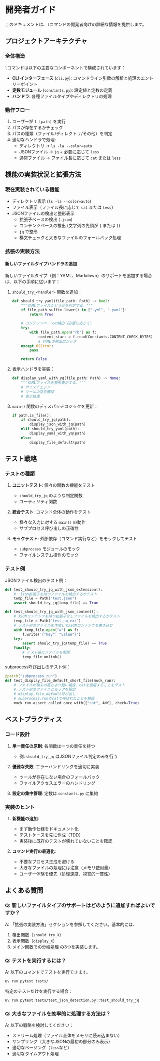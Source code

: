 # 開発者ガイド

このドキュメントは、`l`コマンドの開発者向けの詳細な情報を提供します。

## プロジェクトアーキテクチャ

### 全体構造

`l`コマンドは以下の主要なコンポーネントで構成されています：

- **CLI インターフェース** (`cli.py`): コマンドライン引数の解析と処理のエントリーポイント
- **定数モジュール** (`constants.py`): 設定値と定数の定義
- **ハンドラ**: 各種ファイルタイプやディレクトリの処理

### 動作フロー

1. ユーザーが `l [path]` を実行
2. パスが存在するかチェック
3. パスの種類（ファイル/ディレクトリ/その他）を判定
4. 適切なハンドラで処理:
   - ディレクトリ → `ls -la --color=auto`
   - JSONファイル → `jq` + 必要に応じて `less`
   - 通常ファイル → ファイル長に応じて `cat` または `less`

## 機能の実装状況と拡張方法

### 現在実装されている機能

- ディレクトリ表示 (`ls -la --color=auto`)
- ファイル表示（ファイル長に応じて `cat` または `less`）
- JSONファイルの検出と整形表示
  - 拡張子ベースの検出 (`.json`)
  - コンテンツベースの検出 (文字列の先頭が `{` または `[`)
  - `jq` で整形
  - 構文チェックと大きなファイルのフォールバック処理

### 拡張の実装方法

#### 新しいファイルタイプハンドラの追加

新しいファイルタイプ（例：YAML、Markdown）のサポートを追加する場合は、以下の手順に従います：

1. `should_try_<handler>` 関数を追加：
   ```python
   def should_try_yaml(file_path: Path) -> bool:
       """YAMLファイルかどうかを判定する。"""
       if file_path.suffix.lower() in [".yml", ".yaml"]:
           return True

       # コンテンツベースの検出（必要に応じて）
       try:
           with file_path.open("rb") as f:
               content_start = f.read(Constants.CONTENT_CHECK_BYTES)
               # YAMLの検出ロジック
       except OSError:
           pass

       return False
   ```

2. 表示ハンドラを実装：
   ```python
   def display_yaml_with_yq(file_path: Path) -> None:
       """YAMLファイルを整形表示する。"""
       # サイズチェック
       # ツールの存在確認
       # 表示処理
   ```

3. `main()` 関数のディスパッチロジックを更新：
   ```python
   if path.is_file():
       if should_try_jq(path):
           display_json_with_jq(path)
       elif should_try_yaml(path):
           display_yaml_with_yq(path)
       else:
           display_file_default(path)
   ```

## テスト戦略

### テストの種類

1. **ユニットテスト**: 個々の関数の機能をテスト
   - `should_try_jq` のような判定関数
   - ユーティリティ関数

2. **統合テスト**: コマンド全体の動作をテスト
   - 様々な入力に対する `main()` の動作
   - サブプロセス呼び出しの正確性

3. **モックテスト**: 外部依存（コマンド実行など）をモックしてテスト
   - `subprocess` モジュールのモック
   - ファイルシステム操作のモック

### テスト例

JSONファイル検出のテスト例：

```python
def test_should_try_jq_with_json_extension():
    # .json拡張子を持つファイルを検出するかテスト
    temp_file = Path("test.json")
    assert should_try_jq(temp_file) == True

def test_should_try_jq_with_json_content():
    # JSONコンテンツを持つ拡張子なしファイルを検出するかテスト
    temp_file = Path("test_no_ext")
    # テスト用のファイルを作成してJSONコンテンツを書き込む
    with temp_file.open("w") as f:
        f.write('{"key": "value"}')
    try:
        assert should_try_jq(temp_file) == True
    finally:
        # テスト後にファイルを削除
        temp_file.unlink()
```

subprocess呼び出しのテスト例：

```python
@patch("subprocess.run")
def test_display_file_default_short_file(mock_run):
    # ファイルが端末の高さより短い場合、catを使用することをテスト
    # テスト用のファイルとモックを設定
    # display_file_default呼び出し
    # subprocess.runがcatで呼ばれたことを検証
    mock_run.assert_called_once_with(["cat", ANY], check=True)
```

## ベストプラクティス

### コード設計

1. **単一責任の原則**: 各関数は一つの責任を持つ
   - 例: `should_try_jq` はJSONファイル判定のみを行う

2. **優雅な失敗**: エラーハンドリングを適切に実装
   - ツールが存在しない場合のフォールバック
   - ファイルアクセスエラーのハンドリング

3. **設定の集中管理**: 定数は `constants.py` に集約

### 実装のヒント

1. **新機能の追加**:
   - まず動作仕様をドキュメント化
   - テストケースを先に作成（TDD）
   - 実装後に既存のテストが壊れていないことを確認

2. **コマンド実行の最適化**:
   - 不要なプロセス生成を避ける
   - 大きなファイルの処理には注意（メモリ使用量）
   - ユーザー体験を優先（処理速度、視覚的一貫性）

## よくある質問

### Q: 新しいファイルタイプのサポートはどのように追加すればよいですか？

A: 「拡張の実装方法」セクションを参照してください。基本的には、
1. 検出関数（`should_try_X`）
2. 表示関数（`display_X`）
3. メイン関数での分岐処理
の3つを実装します。

### Q: テストを実行するには？

A: 以下のコマンドでテストを実行できます。
```bash
uv run pytest tests/
```

特定のテストだけを実行する場合：
```bash
uv run pytest tests/test_json_detection.py::test_should_try_jq
```

### Q: 大きなファイルを効率的に処理する方法は？

A: 以下の戦略を検討してください：
- ストリーム処理（ファイル全体をメモリに読み込まない）
- サンプリング（大きなJSONの最初の部分のみ表示）
- 適切なページング（`less`など）
- 適切なタイムアウト処理
